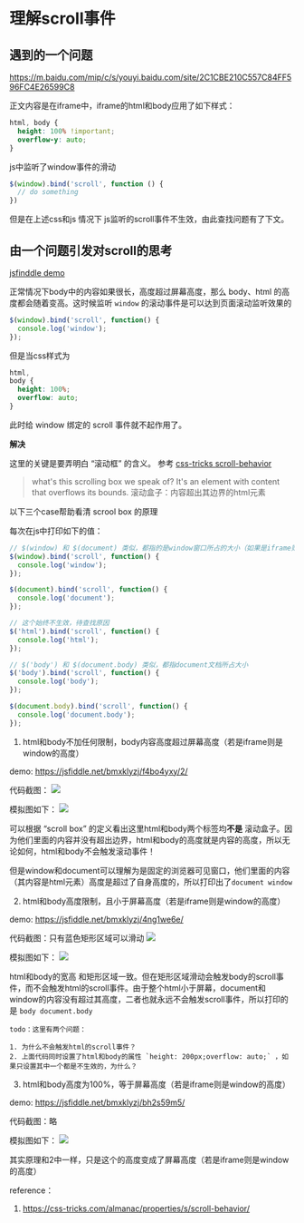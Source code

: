 # 理解scroll事件

## 遇到的一个问题

https://m.baidu.com/mip/c/s/youyi.baidu.com/site/2C1CBE210C557C84FF596FC4E26599C8

正文内容是在iframe中，iframe的html和body应用了如下样式：

```css
html, body {
  height: 100% !important;
  overflow-y: auto;
}
```

js中监听了window事件的滑动

```js
$(window).bind('scroll', function () {
  // do something
})
```

但是在上述css和js 情况下 js监听的scroll事件不生效，由此查找问题有了下文。

## 由一个问题引发对scroll的思考

[jsfinddle demo](https://jsfiddle.net/bmxklyzj/f4bo4yxy/)

正常情况下body中的内容如果很长，高度超过屏幕高度，那么 body、html 的高度都会随着变高。这时候监听 `window` 的滚动事件是可以达到页面滚动监听效果的

```js
$(window).bind('scroll', function() {
  console.log('window');
});
```

但是当css样式为

```css
html,
body {
  height: 100%;
  overflow: auto;
}
```

此时给 window 绑定的 scroll 事件就不起作用了。

**解决**

这里的关键是要弄明白 “滚动框” 的含义。 参考
[css-tricks scroll-behavior](https://css-tricks.com/almanac/properties/s/scroll-behavior/)


>what's this scrolling box we speak of? It's an element with content that overflows its bounds.
>滚动盒子：内容超出其边界的html元素

以下三个case帮助看清 scrool box 的原理

每次在js中打印如下的值：

```js
// $(window) 和 $(document) 类似，都指的是window窗口所占的大小（如果是iframe则是iframe的大小）
$(window).bind('scroll', function() {
  console.log('window');
});

$(document).bind('scroll', function() {
  console.log('document');
});

// 这个始终不生效，待查找原因
$('html').bind('scroll', function() {
  console.log('html');
});

// $('body') 和 $(document.body) 类似，都指document文档所占大小
$('body').bind('scroll', function() {
  console.log('body');
});

$(document.body).bind('scroll', function() {
  console.log('document.body');
});
```

1. html和body不加任何限制，body内容高度超过屏幕高度（若是iframe则是window的高度）

demo: https://jsfiddle.net/bmxklyzj/f4bo4yxy/2/

代码截图：
![](https://github.com/bmxklYzj/demo-exercise/raw/master/markdownImage/2018/scroll-normal.png
)

模拟图如下：
![](https://github.com/bmxklYzj/demo-exercise/raw/master/markdownImage/2018/scroll-normal-chart.png
)

可以根据 “scroll box” 的定义看出这里html和body两个标签均**不是** 滚动盒子。因为他们里面的内容并没有超出边界，html和body的高度就是内容的高度，所以无论如何，html和body不会触发滚动事件！

但是window和document可以理解为是固定的浏览器可见窗口，他们里面的内容（其内容是html元素）高度是超过了自身高度的，所以打印出了`document window`

2. html和body高度限制，且小于屏幕高度（若是iframe则是window的高度）

demo: https://jsfiddle.net/bmxklyzj/4ng1we6e/

代码截图：只有蓝色矩形区域可以滑动
![](https://github.com/bmxklYzj/demo-exercise/raw/master/markdownImage/2018/scroll-fixed-height.png
)

模拟图如下：
![](https://github.com/bmxklYzj/demo-exercise/raw/master/markdownImage/2018/scroll-fixed-height-chart.png
)

html和body的宽高 和矩形区域一致。但在矩形区域滑动会触发body的scroll事件，而不会触发html的scroll事件。由于整个html小于屏幕，document和window的内容没有超过其高度，二者也就永远不会触发scroll事件，所以打印的是 `body document.body`

```
todo：这里有两个问题：

1. 为什么不会触发html的scroll事件？
2. 上面代码同时设置了html和body的属性 `height: 200px;overflow: auto;` ，如果只设置其中一个都是不生效的，为什么？
```


3. html和body高度为100%，等于屏幕高度（若是iframe则是window的高度）

demo: https://jsfiddle.net/bmxklyzj/bh2s59m5/

代码截图：略

模拟图如下：
![](https://github.com/bmxklYzj/demo-exercise/raw/master/markdownImage/2018/scroll-fixed-height-chart.png
)

其实原理和2中一样，只是这个的高度变成了屏幕高度（若是iframe则是window的高度）



reference：
1. https://css-tricks.com/almanac/properties/s/scroll-behavior/